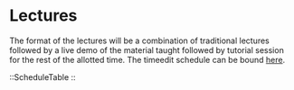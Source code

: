 # Lectures

The format of the lectures will be a combination of traditional lectures
followed by a live demo of the material taught followed by tutorial session for
the rest of the allotted time. The timeedit schedule can be bound [here](https://cloud.timeedit.net/su/web/stud1/s.html?tab=3&object=cevt_48182_HT2023&startDate=20230930&endDate=20240413&type=courseevent&h=t&l=en).

::ScheduleTable
::

